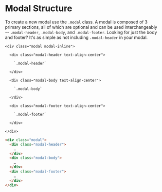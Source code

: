 # Modal Structure

To create a new modal use the `.modal` class. A modal is composed of 3 primary sections, all of which are optional and can be used interchangeably -- `.modal-header`, `.modal-body`, and `.modal-footer`.  Looking for just the body and footer? It's as simple as not including `.modal-header` in your modal.

<div class="panel flush-bottom">

  <div class="panel-cell">

    <div class="modal modal-inline">

      <div class="modal-header text-align-center">

        `.modal-header`

      </div>

      <div class="modal-body text-align-center">

        `.modal-body`

      </div>

      <div class="modal-footer text-align-center">

        `.modal-footer`

      </div>

    </div>

  </div>

  <div class="panel-cell panel-cell-light panel-cell-code-block" markdown="1">

```html
<div class="modal">
  <div class="modal-header">
    …
  </div>
  <div class="modal-body">
    …
  </div>
  <div class="modal-footer">
    …
  </div>
</div>
```
